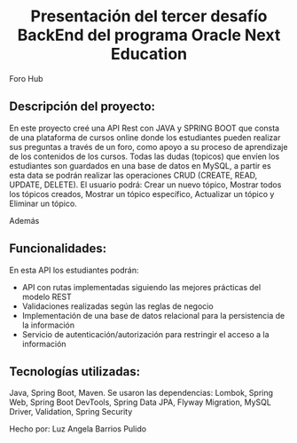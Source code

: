 <h1 align="center"> Presentación del tercer desafío BackEnd del programa Oracle Next Education </h1>

Foro Hub

<h2>Descripción del proyecto:</h2>
En este proyecto creé una API Rest con JAVA y SPRING BOOT que consta de una plataforma de cursos online donde los estudiantes pueden realizar sus preguntas a través de un foro, como apoyo a su proceso de aprendizaje de los contenidos de los cursos. Todas las dudas (topicos) que envíen los estudiantes son guardados en una base de datos en MySQL, a partir es esta data se podrán realizar las operaciones CRUD (CREATE, READ, UPDATE, DELETE). El usuario podrá: Crear un nuevo tópico, Mostrar todos los tópicos creados, Mostrar un tópico específico, Actualizar un tópico y Eliminar un tópico.

Además
<h2>Funcionalidades:</h2>
En esta API los estudiantes podrán:
<ul>
  <li>API con rutas implementadas siguiendo las mejores prácticas del modelo REST</li>
  <li>Validaciones realizadas según las reglas de negocio</li>
  <li>Implementación de una base de datos relacional para la persistencia de la información</li>
  <li>Servicio de autenticación/autorización para restringir el acceso a la información</li>
</ul>

<h2>Tecnologías utilizadas:</h2>
Java, Spring Boot, Maven. Se usaron las dependencias: Lombok, Spring Web, Spring Boot DevTools, Spring Data JPA, Flyway Migration, MySQL Driver, Validation, Spring Security

Hecho por: Luz Angela Barrios Pulido
